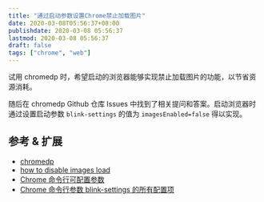 ```yaml
---
title: "通过启动参数设置Chrome禁止加载图片"
date: 2020-03-08T05:56:37+08:00
publishdate: 2020-03-08 05:56:37
lastmod: 2020-03-08 05:56:37
draft: false
tags: ["chrome", "web"]
---
```

试用 chromedp 时，希望启动的浏览器能够实现禁止加载图片的功能，以节省资源消耗。

随后在 chromedp Github 仓库 Issues 中找到了相关提问和答案。启动浏览器时通过设置启动参数 `blink-settings` 的值为 `imagesEnabled=false` 得以实现。

## 参考 & 扩展
- [chromedp](https://github.com/chromedp/chromedp)
- [how to disable images load](https://github.com/chromedp/chromedp/issues/260)
- [Chrome 命令行可配置参数](https://peter.sh/experiments/chromium-command-line-switches/)
- [Chrome 命令行参数 blink-settings 的所有配置项](https://cs.chromium.org/chromium/src/third_party/blink/renderer/core/frame/settings.json5?q=settings.json5&sq=package:chromium&dr&l=498)
